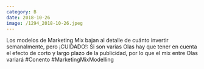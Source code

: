 ```yaml
--- 
category: B 
date: 2018-10-26 
image: /1294_2018-10-26.jpeg 
--- 
```


Los modelos de Marketing Mix bajan al detalle de cuánto invertir semanalmente, pero ¡CUIDADO!: Si son varias Olas hay que tener en cuenta el efecto de corto y largo plazo de la publicidad, por lo que el mix entre Olas variará #Conento #MarketingMixModelling